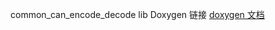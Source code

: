 common_can_encode_decode lib Doxygen 链接 [doxygen 文档](https://zqw-hooper.github.io/zqw_note/common/doc/html/index.html)
